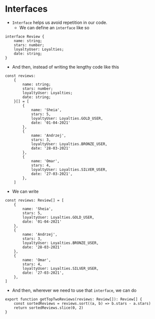 # Interfaces
- `Interface` helps us avoid repetition in our code.
  - We can define an `interface` like so
```
interface Review {
    name: string;
    stars: number;
    loyaltyUser: Loyalties;
    date: string;
}
```
  - And then, instead of writing the lengthy code like this
```
const reviews:
    {
        name: string;
        stars: number;
        loyaltyUser: Loyalties;
        date: string;
    }[] = [
        {
            name: 'Sheia',
            stars: 5,
            loyaltyUser: Loyalties.GOLD_USER,
            date: '01-04-2021'
        },
        {
            name: 'Andrzej',
            stars: 3,
            loyaltyUser: Loyalties.BRONZE_USER,
            date: '28-03-2021'
        },
        {
            name: 'Omar',
            stars: 4,
            loyaltyUser: Loyalties.SILVER_USER,
            date: '27-03-2021',
        },
    ]
```
  - We can write
```
const reviews: Review[] = [
    {
        name: 'Sheia',
        stars: 5,
        loyaltyUser: Loyalties.GOLD_USER,
        date: '01-04-2021'
    },
    {
        name: 'Andrzej',
        stars: 3,
        loyaltyUser: Loyalties.BRONZE_USER,
        date: '28-03-2021'
    },
    {
        name: 'Omar',
        stars: 4,
        loyaltyUser: Loyalties.SILVER_USER,
        date: '27-03-2021',
    },
]
```
  - And then, wherever we need to use that `interface`, we can do
```
export function getTopTwoReviews(reviews: Review[]): Review[] {
    const sortedReviews = reviews.sort((a, b) => b.stars - a.stars)
    return sortedReviews.slice(0, 2)
}
```